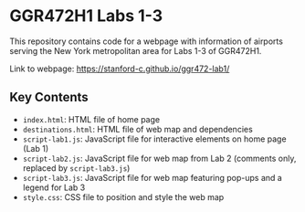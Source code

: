 # GGR472H1 Labs 1-3
This repository contains code for a webpage with information of airports serving the New York metropolitan area for Labs 1-3 of GGR472H1.

Link to webpage: https://stanford-c.github.io/ggr472-lab1/

## Key Contents
- `index.html`: HTML file of home page
- `destinations.html`: HTML file of web map and dependencies
- `script-lab1.js`: JavaScript file for interactive elements on home page (Lab 1)
- `script-lab2.js`: JavaScript file for web map from Lab 2 (comments only, replaced by `script-lab3.js`)
- `script-lab3.js`: JavaScript file for web map featuring pop-ups and a legend for Lab 3
- `style.css`: CSS file to position and style the web map